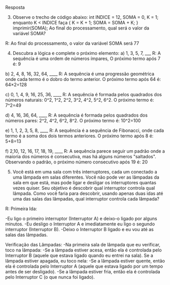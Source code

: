 Resposta

3) Observe o trecho de código abaixo: int INDICE = 12, SOMA = 0, K = 1; enquanto K < INDICE faça { K = K + 1; SOMA = SOMA + K; } imprimir(SOMA);
Ao final do processamento, qual será o valor da variável SOMA?

R: Ao final do processamento, o valor da variável SOMA será 77

4) Descubra a lógica e complete o próximo elemento:
a) 1, 3, 5, 7, ___
R: A sequência é uma ordem de números ímpares, O próximo termo após 7 é: 9

b) 2, 4, 8, 16, 32, 64, ____
R: A sequência é uma progressão geométrica onde cada termo é o dobro do termo anterior. O próximo termo após 64 é: 64×2=128

c) 0, 1, 4, 9, 16, 25, 36, ____
R: A sequência é formada pelos quadrados dos números naturais: 0^2, 1^2, 2^2, 3^2, 4^2, 5^2, 6^2. O próximo termo é: 7^2=49

d) 4, 16, 36, 64, ____
R: A sequência é formada pelos quadrados dos números pares: 2^2, 4^2, 6^2, 8^2. O próximo termo é: 10^2=100

e) 1, 1, 2, 3, 5, 8, ____
R: A sequência é a sequência de Fibonacci, onde cada termo é a soma dos dois termos anteriores. O próximo termo após 8 é: 5+8=13

f) 2,10, 12, 16, 17, 18, 19, ____
R: A sequência parece seguir um padrão onde a maioria dos números é consecutiva, mas há alguns números "saltados". Observando o padrão, o próximo número consecutivo após 19 é: 20


5) Você está em uma sala com três interruptores, cada um conectado a uma lâmpada em salas diferentes. Você não pode ver as lâmpadas da sala em que está, mas pode ligar e desligar os interruptores quantas vezes quiser. Seu objetivo é descobrir qual interruptor controla qual lâmpada. Como você faria para descobrir, usando apenas duas idas até uma das salas das lâmpadas, qual interruptor controla cada lâmpada?  
  
R: Primeira Ida:

-Eu ligo o primeiro interruptor (Interruptor A) e deixo-o ligado por alguns minutos.
-Eu desligo o Interruptor A e imediatamente eu ligo o segundo interruptor (Interruptor B).
-Deixo o Interruptor B ligado e eu vou até as salas das lâmpadas.

Verificação das Lâmpadas:
-Na primeira sala de lâmpada que eu verificar, toco na lâmpada:
-Se a lâmpada estiver acesa, então ela é controlada pelo Interruptor B (aquele que estava ligado quando eu entrei na sala).
Se a lâmpada estiver apagada, eu toco nela:
-Se a lâmpada estiver quente, então ela é controlada pelo Interruptor A (aquele que estava ligado por um tempo antes de ser desligado).
-Se a lâmpada estiver fria, então ela é controlada pelo Interruptor C (o que nunca foi ligado).

